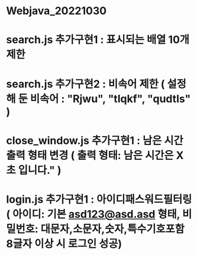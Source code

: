 # Webjava_20221030

# search.js 추가구현1 : 표시되는 배열 10개 제한
# search.js 추가구현2 : 비속어 제한 ( 설정해 둔 비속어 : "Rjwu", "tlqkf", "qudtls" )

# close_window.js 추가구현1 : 남은 시간 출력 형태 변경 ( 출력 형태: 남은 시간은 X초 입니다." )

# login.js 추가구현1 : 아이디패스워드필터링 ( 아이디: 기본 asd123@asd.asd 형태, 비밀번호: 대문자,소문자,숫자,특수기호포함 8글자 이상 시 로그인 성공)